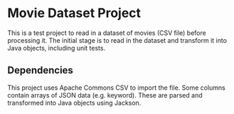 # Movie Dataset Project

This is a test project to read in a dataset of movies (CSV file) before processing it. The initial stage is to read in the dataset and transform it into Java objects, including unit tests.

## Dependencies
This project uses Apache Commons CSV to import the file. Some columns contain arrays of JSON data (e.g. keyword). These are parsed and transformed into Java objects using Jackson.
  

 

